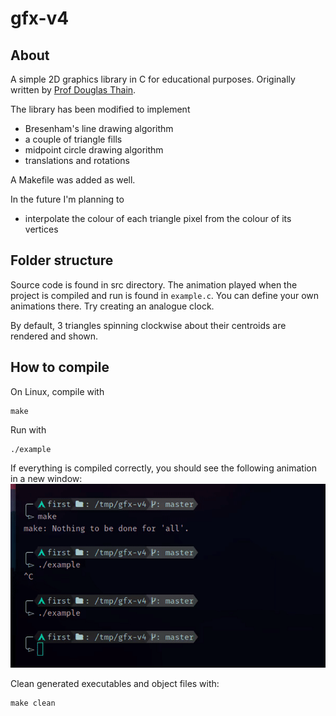 # gfx-v4

## About
A simple 2D graphics library in C for educational purposes. Originally written by [Prof Douglas Thain](https://www3.nd.edu/~dthain/courses/cse20211/fall2013/gfx/).  


The library has been modified to implement
* Bresenham's line drawing algorithm
* a couple of triangle fills
* midpoint circle drawing algorithm
* translations and rotations

A Makefile was added as well.

In the future I'm planning to
* interpolate the colour of each triangle pixel from the colour of its vertices 

## Folder structure
Source code is found in src directory. The animation played when the project is compiled and run is found in `example.c`.
You can define your own animations there. Try creating an analogue clock.  

By default, 3 triangles spinning clockwise about their centroids are rendered and shown.  


## How to compile
On Linux, compile with
```
make
```
Run with
```
./example
```
If everything is compiled correctly, you should see the following animation in a new window:
![demo](https://raw.githubusercontent.com/0xLeo/gfx-v4/master/assets/demo_triangles.gif)

Clean generated executables and object files with:
```
make clean
```

